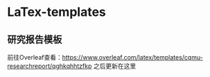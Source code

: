 # LaTex-templates
## 研究报告模板
前往Overleaf查看：https://www.overleaf.com/latex/templates/cqmu-researchreport/qghkqhhtzfkp
之后更新在这里
